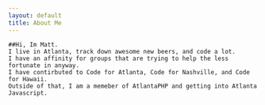 ```yaml
---
layout: default
title: About Me
---
```


	##Hi, Im Matt.
	I live in Atlanta, track down awesome new beers, and code a lot.
	I have an affinity for groups that are trying to help the less fortunate in anyway.
	I have contirbuted to Code for Atlanta, Code for Nashville, and Code for Hawaii.
	Outside of that, I am a memeber of AtlantaPHP and getting into Atlanta Javascript.
